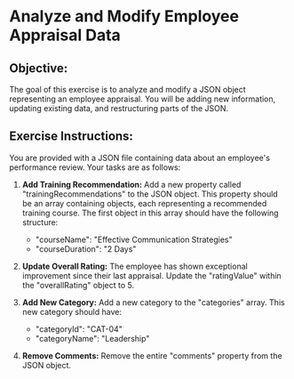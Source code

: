# Analyze and Modify Employee Appraisal Data

## Objective: 
The goal of this exercise is to analyze and modify a JSON object representing an employee appraisal. You will be adding new information, updating existing data, and restructuring parts of the JSON.


## Exercise Instructions:

You are provided with a JSON file containing data about an employee's performance review. Your tasks are as follows:

1. **Add Training Recommendation:** Add a new property called "trainingRecommendations" to the JSON object. This property should be an array containing objects, each representing a recommended training course.  The first object in this array should have the following structure:
    - "courseName": "Effective Communication Strategies"
    - "courseDuration": "2 Days"

2. **Update Overall Rating:** The employee has shown exceptional improvement since their last appraisal. Update the "ratingValue" within the "overallRating" object to 5.

3. **Add New Category:**  Add a new category to the "categories" array. This new category should have:
    - "categoryId": "CAT-04"
    - "categoryName": "Leadership" 

4. **Remove Comments:** Remove the entire "comments" property from the JSON object.



